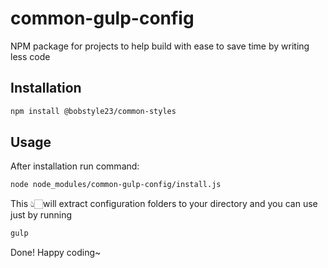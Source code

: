 # common-gulp-config

NPM package for projects to help build with ease to save time by writing less code

## Installation

```bash
npm install @bobstyle23/common-styles
```

## Usage

After installation run command:

```bash
node node_modules/common-gulp-config/install.js
```

This 👆🏻will extract configuration folders to your directory and you can use just by running

```bash
gulp
```

Done! Happy coding~
